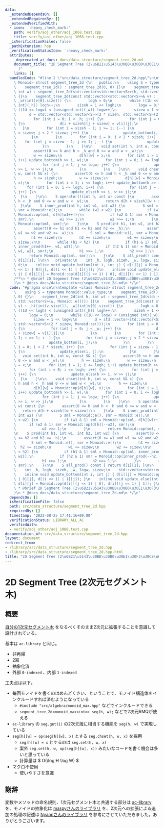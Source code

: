 ```yaml
---
data:
  _extendedDependsOn: []
  _extendedRequiredBy: []
  _extendedVerifiedWith:
  - icon: ':heavy_check_mark:'
    path: verify/aoj_other/aoj_1068.test.cpp
    title: verify/aoj_other/aoj_1068.test.cpp
  _isVerificationFailed: false
  _pathExtension: hpp
  _verificationStatusIcon: ':heavy_check_mark:'
  attributes:
    _deprecated_at_docs: docs/data_structure/segment_tree_2d.md
    document_title: "2D Segment Tree (2\u6B21\u5143\u30BB\u30B0\u30E1\u30F3\u30C8\u6728\
      )"
    links: []
  bundledCode: "#line 2 \"src/data_structure/segment_tree_2d.hpp\"\n\ntemplate <class\
    \ Monoid> struct segment_tree_2d {\n   public:\n    using S = typename Monoid::value_type;\n\
    \    segment_tree_2d() : segment_tree_2d(0, 0) {}\n    segment_tree_2d(int h,\
    \ int w) : segment_tree_2d(std::vector<std::vector<S>>(h, std::vector<S>(w, Monoid::e())))\
    \ {}\n    segment_tree_2d(const std::vector<std::vector<S>>& v) : _h((int)v.size()),\
    \ _w((int)v[0].size()) {\n        logh = 0;\n        while ((1U << logh) < (unsigned\
    \ int)(_h)) logh++;\n        sizeh = 1 << logh;\n        logw = 0;\n        while\
    \ ((1U << logw) < (unsigned int)(_w)) logw++;\n        sizew = 1 << logw;\n  \
    \      d = std::vector<std::vector<S>>(2 * sizeh, std::vector<S>(2 * sizew, Monoid::e()));\n\
    \        for (int i = 0; i < _h; i++) {\n            for (int j = 0; j < _w; j++)\
    \ {\n                d[i + sizeh][j + sizew] = v[i][j];\n            }\n     \
    \   }\n        for (int i = sizeh - 1; i >= 1; i--) {\n            for (int j\
    \ = sizew; j < 2 * sizew; j++) {\n                update_bottom(i, j);\n     \
    \       }\n        }\n        for (int i = 0; i < 2 * sizeh; i++) {\n        \
    \    for (int j = sizew - 1; j >= 1; j--) {\n                update_else(i, j);\n\
    \            }\n        }\n    }\n\n    void set(int h, int w, const S& x) {\n\
    \        assert(0 <= h and h < _h and 0 <= w and w < _w);\n        h += sizeh;\n\
    \        w += sizew;\n        d[h][w] = x;\n        for (int i = 1; i <= logh;\
    \ i++) update_bottom(h >> i, w);\n        for (int i = 0; i <= logh; i++) {\n\
    \            for (int j = 1; j <= logw; j++) {\n                update_else(h\
    \ >> i, w >> j);\n            }\n        }\n    }\n\n    void chset(int h, int\
    \ w, const S& x) {\n        assert(0 <= h and h < _h and 0 <= w and w < _w);\n\
    \        h += sizeh;\n        w += sizew;\n        d[h][w] = Monoid::op(d[h][w],\
    \ x);\n        for (int i = 1; i <= logh; i++) update_bottom(h >> i, w);\n   \
    \     for (int i = 0; i <= logh; i++) {\n            for (int j = 1; j <= logw;\
    \ j++) {\n                update_else(h >> i, w >> j);\n            }\n      \
    \  }\n    }\n\n    S operator()(int h, int w) const {\n        assert(0 <= h and\
    \ h < _h and 0 <= w and w < _w);\n        return d[h + sizeh][w + sizew];\n  \
    \  }\n\n    S inner_prod(int h, int w1, int w2) {\n        S sml = Monoid::e(),\
    \ smr = Monoid::e();\n        while (w1 < w2) {\n            if (w1 & 1) sml =\
    \ Monoid::op(sml, d[h][w1++]);\n            if (w2 & 1) smr = Monoid::op(d[h][--w2],\
    \ smr);\n            w1 >>= 1;\n            w2 >>= 1;\n        }\n        return\
    \ Monoid::op(sml, smr);\n    }\n\n    S prod(int h1, int w1, int h2, int w2) {\n\
    \        assert(0 <= h1 and h1 <= h2 and h2 <= _h);\n        assert(0 <= w1 and\
    \ w1 <= w2 and w2 <= _w);\n        S sml = Monoid::e(), smr = Monoid::e();\n \
    \       h1 += sizeh;\n        h2 += sizeh;\n        w1 += sizew;\n        w2 +=\
    \ sizew;\n\n        while (h1 < h2) {\n            if (h1 & 1) sml = Monoid::op(sml,\
    \ inner_prod(h1++, w1, w2));\n            if (h2 & 1) smr = Monoid::op(inner_prod(--h2,\
    \ w1, w2), smr);\n            h1 >>= 1;\n            h2 >>= 1;\n        }\n  \
    \      return Monoid::op(sml, smr);\n    }\n\n    S all_prod() const { return\
    \ d[1][1]; }\n\n   private:\n    int _h, logh, sizeh, _w, logw, sizew;\n    std::vector<std::vector<S>>\
    \ d;\n    inline void update_bottom(int i, int j) { d[i][j] = Monoid::op(d[(i\
    \ << 1) | 0][j], d[(i << 1) | 1][j]); }\n    inline void update_else(int i, int\
    \ j) { d[i][j] = Monoid::op(d[i][(j << 1) | 0], d[i][(j << 1) | 1]); }\n};\n\n\
    /**\n * @brief 2D Segment Tree (2\u6B21\u5143\u30BB\u30B0\u30E1\u30F3\u30C8\u6728\
    )\n * @docs docs/data_structure/segment_tree_2d.md\n */\n"
  code: "#pragma once\n\ntemplate <class Monoid> struct segment_tree_2d {\n   public:\n\
    \    using S = typename Monoid::value_type;\n    segment_tree_2d() : segment_tree_2d(0,\
    \ 0) {}\n    segment_tree_2d(int h, int w) : segment_tree_2d(std::vector<std::vector<S>>(h,\
    \ std::vector<S>(w, Monoid::e()))) {}\n    segment_tree_2d(const std::vector<std::vector<S>>&\
    \ v) : _h((int)v.size()), _w((int)v[0].size()) {\n        logh = 0;\n        while\
    \ ((1U << logh) < (unsigned int)(_h)) logh++;\n        sizeh = 1 << logh;\n  \
    \      logw = 0;\n        while ((1U << logw) < (unsigned int)(_w)) logw++;\n\
    \        sizew = 1 << logw;\n        d = std::vector<std::vector<S>>(2 * sizeh,\
    \ std::vector<S>(2 * sizew, Monoid::e()));\n        for (int i = 0; i < _h; i++)\
    \ {\n            for (int j = 0; j < _w; j++) {\n                d[i + sizeh][j\
    \ + sizew] = v[i][j];\n            }\n        }\n        for (int i = sizeh -\
    \ 1; i >= 1; i--) {\n            for (int j = sizew; j < 2 * sizew; j++) {\n \
    \               update_bottom(i, j);\n            }\n        }\n        for (int\
    \ i = 0; i < 2 * sizeh; i++) {\n            for (int j = sizew - 1; j >= 1; j--)\
    \ {\n                update_else(i, j);\n            }\n        }\n    }\n\n \
    \   void set(int h, int w, const S& x) {\n        assert(0 <= h and h < _h and\
    \ 0 <= w and w < _w);\n        h += sizeh;\n        w += sizew;\n        d[h][w]\
    \ = x;\n        for (int i = 1; i <= logh; i++) update_bottom(h >> i, w);\n  \
    \      for (int i = 0; i <= logh; i++) {\n            for (int j = 1; j <= logw;\
    \ j++) {\n                update_else(h >> i, w >> j);\n            }\n      \
    \  }\n    }\n\n    void chset(int h, int w, const S& x) {\n        assert(0 <=\
    \ h and h < _h and 0 <= w and w < _w);\n        h += sizeh;\n        w += sizew;\n\
    \        d[h][w] = Monoid::op(d[h][w], x);\n        for (int i = 1; i <= logh;\
    \ i++) update_bottom(h >> i, w);\n        for (int i = 0; i <= logh; i++) {\n\
    \            for (int j = 1; j <= logw; j++) {\n                update_else(h\
    \ >> i, w >> j);\n            }\n        }\n    }\n\n    S operator()(int h, int\
    \ w) const {\n        assert(0 <= h and h < _h and 0 <= w and w < _w);\n     \
    \   return d[h + sizeh][w + sizew];\n    }\n\n    S inner_prod(int h, int w1,\
    \ int w2) {\n        S sml = Monoid::e(), smr = Monoid::e();\n        while (w1\
    \ < w2) {\n            if (w1 & 1) sml = Monoid::op(sml, d[h][w1++]);\n      \
    \      if (w2 & 1) smr = Monoid::op(d[h][--w2], smr);\n            w1 >>= 1;\n\
    \            w2 >>= 1;\n        }\n        return Monoid::op(sml, smr);\n    }\n\
    \n    S prod(int h1, int w1, int h2, int w2) {\n        assert(0 <= h1 and h1\
    \ <= h2 and h2 <= _h);\n        assert(0 <= w1 and w1 <= w2 and w2 <= _w);\n \
    \       S sml = Monoid::e(), smr = Monoid::e();\n        h1 += sizeh;\n      \
    \  h2 += sizeh;\n        w1 += sizew;\n        w2 += sizew;\n\n        while (h1\
    \ < h2) {\n            if (h1 & 1) sml = Monoid::op(sml, inner_prod(h1++, w1,\
    \ w2));\n            if (h2 & 1) smr = Monoid::op(inner_prod(--h2, w1, w2), smr);\n\
    \            h1 >>= 1;\n            h2 >>= 1;\n        }\n        return Monoid::op(sml,\
    \ smr);\n    }\n\n    S all_prod() const { return d[1][1]; }\n\n   private:\n\
    \    int _h, logh, sizeh, _w, logw, sizew;\n    std::vector<std::vector<S>> d;\n\
    \    inline void update_bottom(int i, int j) { d[i][j] = Monoid::op(d[(i << 1)\
    \ | 0][j], d[(i << 1) | 1][j]); }\n    inline void update_else(int i, int j) {\
    \ d[i][j] = Monoid::op(d[i][(j << 1) | 0], d[i][(j << 1) | 1]); }\n};\n\n/**\n\
    \ * @brief 2D Segment Tree (2\u6B21\u5143\u30BB\u30B0\u30E1\u30F3\u30C8\u6728\
    )\n * @docs docs/data_structure/segment_tree_2d.md\n */\n"
  dependsOn: []
  isVerificationFile: false
  path: src/data_structure/segment_tree_2d.hpp
  requiredBy: []
  timestamp: '2022-08-25 17:41:16+09:00'
  verificationStatus: LIBRARY_ALL_AC
  verifiedWith:
  - verify/aoj_other/aoj_1068.test.cpp
documentation_of: src/data_structure/segment_tree_2d.hpp
layout: document
redirect_from:
- /library/src/data_structure/segment_tree_2d.hpp
- /library/src/data_structure/segment_tree_2d.hpp.html
title: "2D Segment Tree (2\u6B21\u5143\u30BB\u30B0\u30E1\u30F3\u30C8\u6728)"
---
```

# 2D Segment Tree (2次元セグメント木)

## 概要

[自分の1次元セグメント木](https://ruthen71.github.io/rcpl/src/data_structure/segment_tree.hpp) をなるべくそのまま2次元に拡張することを意識して設計されている。


基本は `ac-library` と同じ。

- 非再帰
- 2冪
- 抽象化済
- 外部 `0-indexed` 、内部 `1-indexed`

工夫点は以下。

- 毎回モノイドを書くのはめんどくさい、ということで、モノイド構造体をインクルードすれば済むようになっている
    - `#include "src/algebra/monoid_max.hpp"` などでインクルードできる
    - `segment_tree_2d<monoid_max<int>> seg(h, w);` などで2次元RMQが使える
- `ac-library` の `seg.get(i)` の2次元版に相当する機能を `seg(h, w)` で実現している
- `seg[h][w] = op(seg[h][w], x)` とする `seg.chset(h, w, x)` を採用
    - `seg[h][w] = x` とするのは `seg.set(h, w, x)`
    - 案外 `seg.set(h, w, op(seg[h][w], x))` みたいなコードを書く機会は多いと思っている
    - 計算量は $ O(\log H \log W) $
- マクロ不使用
    - 使いやすさを意識

## 謝辞

変数やメソッドの命名規則、1次元セグメント木と共通する部分は [ac-library](https://github.com/atcoder/ac-library/blob/master/atcoder/segtree.hpp) を、モノイドの抽象化は [maspyさんのライブラリ](https://github.com/maspypy/library/blob/main/ds/segtree.hpp) を、2次元への拡張による追加の処理の記述は [Nyaanさんのライブラリ](https://github.com/NyaanNyaan/library/blob/master/data-structure-2d/2d-segment-tree.hpp) を参考にさせていただきました。ありがとうございます。
